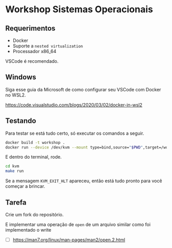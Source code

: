 # Workshop Sistemas Operacionais

## Requerimentos

- Docker
- Suporte a `nested virtualization`
- Processador x86_64

VSCode é recomendado.

## Windows

Siga esse guia da Microsoft de como configurar seu VSCode com Docker no WSL2.

https://code.visualstudio.com/blogs/2020/03/02/docker-in-wsl2

## Testando

Para testar se está tudo certo, só executar os comandos a seguir.

```sh
docker build -t workshop .
docker run --device /dev/kvm --mount type=bind,source="$PWD",target=/workshop --rm -it workshop /bin/bash
```

E dentro do terminal, rode.

```sh
cd kvm
make run
```

Se a mensagem `KVM_EXIT_HLT` apareceu, então está tudo pronto para você começar a brincar.

## Tarefa

Crie um fork do repositório.

E implementar uma operação de `open` de um arquivo similar como foi implementado o write
  - [ ] https://man7.org/linux/man-pages/man2/open.2.html

